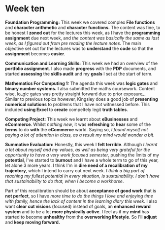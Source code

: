 # Week ten

**Foundation Programming:** This week we covered complex **File functions** and **character arithmetic** and **character functions.** The content was fine, to be honest I **zoned out** for the lectures this week, as I have the **programming assignment** due next week, and _the content was basically the same as last week, as I figured out from pre reading the lecture notes_. The main objective set out for the lectures was to **understand** the **code** so that the **assignment** becomes **easier**.

**Communication and Learning Skills:** This week we had an overview of the **portfolio assignment**. I also made **progress** with the **PDP** documents, and started **assessing** the **skills audit** and my **goals** I set at the start of term.

**Mathematics For Computing 1:** The agenda this week was **logic gates** and **binary number systems.** I also submitted the maths coursework. Content wise, lo_gic gates was pretty straight forward due to prior exposure_. Similar to previous topics however, Kingsley does a good job of **presenting numerical solutions** to problems that I have not witnessed before. This included **using Excel** to **create** compeltely legit **truth tables**.&#x20;

**Computing Project:** This week we learnt about **eBusinesses** and **eCommerce**. Whilst _nothing new_, it was **refreshing** to **hear** some of the **terms** to do **with** the **eCommerce** world. Saying so, _I found myself not paying a lot of attention in class, as a result my mind would wonder a bit_.

**Summative Evaluation:** Honestly, this week I **felt terrible**. Although _I learnt a lot about myself and my values, as well as being very grateful for the opportunity to have a very work focused semester_, pushing the limits of my **potential**, I've started to **burnout** and I have a whole term to go of this year, let alone 3 more years. I think I'm in **dire need of a recalibration of my trajectory**, which I intend to carry out next week. _I think a big part of reaching my fullest potential in every situation, is sustainability. I don't have that sustainability to do that, when I become a workhorse_.

Part of this recalibration should be about **acceptance of good work** that is **not perfect**, so I have _more time to do the things I love and enjoying time with family, hence the lack of content in the learning diary this week_. I also want **clear cut visions** (focused) instead of goals, an **enhanced reward system** and to be a lot **more physically active**. I feel as if my **mind** has started to become **unhealthy** from the **overworking lifestyle**. So I'll **adjust** and **keep moving forward.**

